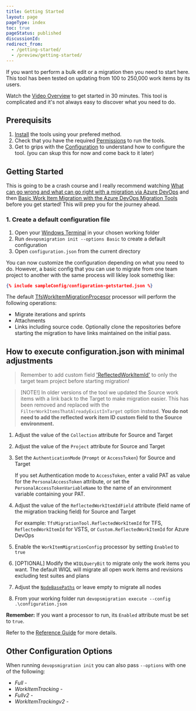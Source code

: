 ```yaml
---
title: Getting Started
layout: page
pageType: index
toc: true
pageStatus: published
discussionId: 
redirect_from:
  - /getting-started/
  - /preview/getting-started/
---
```


If you want to perform a bulk edit or a migration then you need to start here. This tool has been tested on updating from 100 to 250,000 work items by its users.

Watch the [Video Overview](https://youtu.be/RCJsST0xBCE) to get started in 30 minutes. This tool is complicated and it's not always easy to discover what you need to do.

## Prerequisits

1. [Install](/setup/installation.md) the tools using your prefered method.
1. Check that you have the required [Permissions](/setup/permissions.md) to run the tools.
1. Get to grips with the [Configuration](./Reference/) to understand how to configure the tool. (you can skup this for now and come back to it later)

## Getting Started

This is going to be a crash course and I really recommend watching [What can go wrong and what can go right with a migration via Azure DevOps](https://youtu.be/3jYFD-6_kZk?si=xxvBoljBWjGAOVuv) and then [Basic Work Item Migration with the Azure DevOps Migration Tools](https://youtu.be/Qt1Ywu_KLrc?si=uEXjLS2pwe244ugV) before you get started! This will prep you for the journey ahead.

### 1. Create a default configuration file

1. Open your [Windows Terminal](https://learn.microsoft.com/en-us/windows/terminal/) in your chosen working folder
2. Run `devopsmigration init --options Basic` to create a default configuration
3. Open `configuration.json` from the current directory

You can now customize the configuration depending on what you need to do. However, a basic config that you can use to migrate from one team project to another with the same process will likley look somethig like:

```JSON
{% include sampleConfig/configuration-getstarted.json %}
```

The default [TfsWorkItemMigrationProcesor](_reference/reference.processors.tfsworkitemmigrationprocessor.md) processor will perform the following operations:

* Migrate iterations and sprints
* Attachments
* Links including source code. Optionally clone the repositories before starting the migration to have links maintained on the initial pass.

## How to execute configuration.json with minimal adjustments

> Remember to add custom field ['ReflectedWorkItemId'](server-configuration.md) to only the target team project before starting migration!

> [NOTE!]
> In older versions of the tool we updated the Source work items with a link back to the Target to make migration easier. This has been removed and replaced with the `FilterWorkItemsThatAlreadyExistInTarget` option instead. **You do not need to add the reflected work item ID custom field to the Source environment.**

1. Adjust the value of the `Collection` attribute for Source and Target
2. Adjust the value of the `Project` attribute for Source and Target
3. Set the `AuthenticationMode` (`Prompt` or `AccessToken`) for Source and Target

    If you set Authentication mode to `AccessToken`, enter a valid PAT as value
    for the `PersonalAccessToken` attribute, or set the
    `PersonalAccessTokenVariableName` to the name of an environment variable containing your PAT.

4. Adjust the value of the `ReflectedWorkItemIdField` attribute (field name of the migration tracking field) for Source and Target

   For example: `TfsMigrationTool.ReflectedWorkItemId` for TFS, `ReflectedWorkItemId` for VSTS, or `Custom.ReflectedWorkItemId` for Azure DevOps

5. Enable the `WorkItemMigrationConfig` processor by setting `Enabled` to `true`
6. [OPTIONAL] Modify the `WIQLQueryBit` to migrate only the work items you want. The default WIQL will migrate all open work items and revisions excluding test suites and plans
7. Adjust the [`NodeBasePaths`](/docs/Reference/v1/Processors/WorkItemMigrationConfig.md) or leave empty to migrate all nodes
8. From your working folder run `devopsmigration execute --config .\configuration.json`

**Remember:** If you want a processor to run, its `Enabled` attribute must be set to `true`. 

Refer to the [Reference Guide](/docs/Reference/index.md) for more details.

## Other Configuration Options
When running `devopsmigration init` you can also pass `--options` with one of the following:

- *Full* - 
- *WorkItemTracking* - 
- *Fullv2* - 
- *WorkItemTrackingv2* - 
